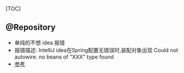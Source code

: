 [TOC]

## @Repository

- 单纯的不想 idea 报错
- 报错描述: IntelliJ idea在Spring配置无错误时,装配对象出现 Could not autowire. no beans of "XXX" type found
- [参考](https://blog.csdn.net/u010334295/article/details/78076510)